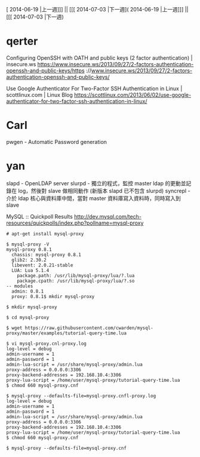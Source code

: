 [ 2014-06-19 |上一週]]] || [[[ 2014-07-03 |下一週]( 2014-06-19 |上一週]]] || [[[ 2014-07-03 |下一週)



# qerter

Configuring OpenSSH with OATH and public keys (2 factor authentication) | insecure.ws
<https://www.insecure.ws/2013/09/27/2-factors-authentication-openssh-and-public-keys/https>  ://www.insecure.ws/2013/09/27/2-factors-authentication-openssh-and-public-keys/

Use Google Authenticator For Two-Factor SSH Authentication in Linux | scottlinux.com | Linux Blog
<https://scottlinux.com/2013/06/02/use-google-authenticator-for-two-factor-ssh-authentication-in-linux/>  



# Carl

pwgen - Automatic Password generation


# yan


slapd - OpenLDAP server
slurpd - 獨立的程式，監控 master ldap 的更動並記錄在 log，然後對 slave 做相同動作 (新版本 slapd 已不包含 slurpd)
syncrepl - 介於 ldap 核心與資料庫中間，當對 master 資料庫寫入資料時，同時寫入到 slave


MySQL :: Quickpoll Results
<http://dev.mysql.com/tech-resources/quickpolls/index.php?pollname=mysql-proxy>  


    # apt-get install mysql-proxy 
    
    $ mysql-proxy -V
    mysql-proxy 0.8.1
      chassis: mysql-proxy 0.8.1
      glib2: 2.30.2
      libevent: 2.0.21-stable
      LUA: Lua 5.1.4
        package.path: /usr/lib/mysql-proxy/lua/?.lua
        package.cpath: /usr/lib/mysql-proxy/lua/?.so
    -- modules
      admin: 0.8.1
      proxy: 0.8.1$ mkdir mysql-proxy
    
    $ mkdir mysql-proxy
    
    $ cd mysql-proxy
    
    $ wget https://raw.githubusercontent.com/cwarden/mysql-proxy/master/examples/tutorial-query-time.lua
    
    $ vi mysql-proxy.cnl-proxy.log
    log-level = debug
    admin-username = 1 
    admin-password = 1 
    admin-lua-script = /usr/share/mysql-proxy/admin.lua
    proxy-address = 0.0.0.0:3306
    proxy-backend-addresses = 192.168.10.4:3306
    proxy-lua-script = /home/user/mysql-proxy/tutorial-query-time.lua
    $ chmod 660 mysql-proxy.cnf
    
    $ mysql-proxy --defaults-file=mysql-proxy.cnfl-proxy.log
    log-level = debug
    admin-username = 1 
    admin-password = 1 
    admin-lua-script = /usr/share/mysql-proxy/admin.lua
    proxy-address = 0.0.0.0:3306
    proxy-backend-addresses = 192.168.10.4:3306
    proxy-lua-script = /home/user/mysql-proxy/tutorial-query-time.lua
    $ chmod 660 mysql-proxy.cnf
    
    $ mysql-proxy --defaults-file=mysql-proxy.cnf
